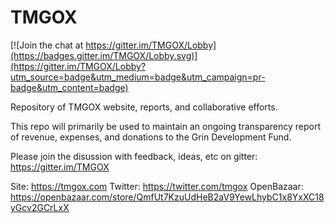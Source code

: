 # TMGOX

[![Join the chat at https://gitter.im/TMGOX/Lobby](https://badges.gitter.im/TMGOX/Lobby.svg)](https://gitter.im/TMGOX/Lobby?utm_source=badge&utm_medium=badge&utm_campaign=pr-badge&utm_content=badge)

Repository of TMGOX website, reports, and collaborative efforts.

This repo will primarily be used to maintain an ongoing transparency report of revenue, expenses, and donations to the Grin Development Fund.

Please join the disussion with feedback, ideas, etc on gitter: https://gitter.im/TMGOX

Site: https://tmgox.com
Twitter: https://twitter.com/tmgox
OpenBazaar: https://openbazaar.com/store/QmfUt7KzuUdHeB2aV9YewLhybC1x8YxXC18yGcv2GCrLxX
